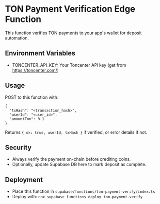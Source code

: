 # TON Payment Verification Edge Function

This function verifies TON payments to your app's wallet for deposit automation.

## Environment Variables
- TONCENTER_API_KEY: Your Toncenter API key (get from https://toncenter.com/)

## Usage
POST to this function with:
```
{
  "txHash": "<transaction_hash>",
  "userId": "<user_id>",
  "amountTon": 0.1
}
```

Returns `{ ok: true, userId, txHash }` if verified, or error details if not.

## Security
- Always verify the payment on-chain before crediting coins.
- Optionally, update Supabase DB here to mark deposit as complete.

## Deployment
- Place this function in `supabase/functions/ton-payment-verify/index.ts`
- Deploy with: `npx supabase functions deploy ton-payment-verify`
